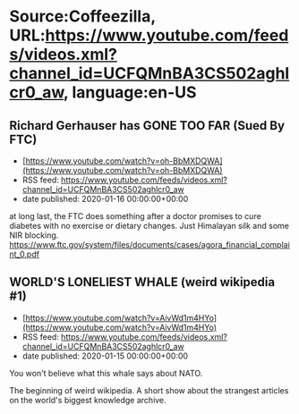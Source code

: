 # Source:Coffeezilla, URL:https://www.youtube.com/feeds/videos.xml?channel_id=UCFQMnBA3CS502aghlcr0_aw, language:en-US

## Richard Gerhauser has GONE TOO FAR (Sued By FTC)
 - [https://www.youtube.com/watch?v=oh-BbMXDQWA](https://www.youtube.com/watch?v=oh-BbMXDQWA)
 - RSS feed: https://www.youtube.com/feeds/videos.xml?channel_id=UCFQMnBA3CS502aghlcr0_aw
 - date published: 2020-01-16 00:00:00+00:00

at long last, the FTC does something after a doctor promises to cure diabetes with no exercise or dietary changes. Just Himalayan silk and some NIR blocking.
https://www.ftc.gov/system/files/documents/cases/agora_financial_complaint_0.pdf

## WORLD'S LONELIEST WHALE (weird wikipedia #1)
 - [https://www.youtube.com/watch?v=AivWd1m4HYo](https://www.youtube.com/watch?v=AivWd1m4HYo)
 - RSS feed: https://www.youtube.com/feeds/videos.xml?channel_id=UCFQMnBA3CS502aghlcr0_aw
 - date published: 2020-01-15 00:00:00+00:00

You won't believe what this whale says about NATO.

The beginning of weird wikipedia. A short show about the strangest articles on the world's biggest knowledge archive.

